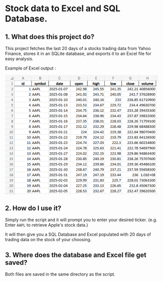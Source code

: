 # Stock data to Excel and SQL Database.

## 1. What does this project do?
This project fetches the last 20 days of a stocks trading data from Yahoo Finance, stores it in an SQLite database, and exports it to an Excel file for easy analysis.

Example of Excel output : 

![alt text](example.PNG)

## 2. How do I use it?
Simply run the script and it will prompt you to enter your desired ticker. (e.g. Enter `AAPL` to retrieve Apple's stock data.)

It will then give you a SQL Database and Excel populated with 20 days of trading data on the stock of your choosing.

## 3. Where does the database and Excel file get saved?
Both files are saved in the same directory as the script.
